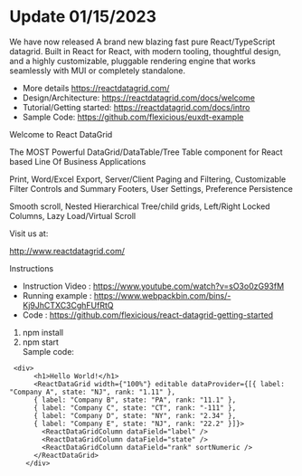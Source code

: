 # Update 01/15/2023

We have now released A brand new blazing fast pure React/TypeScript datagrid. Built in React for React, with modern tooling, thoughtful design, and a highly customizable, pluggable rendering engine that works seamlessly with MUI or completely standalone.

- More details https://reactdatagrid.com/
- Design/Architecture: https://reactdatagrid.com/docs/welcome
- Tutorial/Getting started: https://reactdatagrid.com/docs/intro
- Sample Code: https://github.com/flexicious/euxdt-example






Welcome to React DataGrid

The MOST Powerful DataGrid/DataTable/Tree Table component for React based Line Of Business Applications

Print, Word/Excel Export, Server/Client Paging and Filtering, Customizable Filter Controls and Summary Footers, User Settings, Preference Persistence

Smooth scroll, Nested Hierarchical Tree/child grids, Left/Right Locked Columns, Lazy Load/Virtual Scroll

Visit us at:

http://www.reactdatagrid.com/

Instructions

* Instruction Video : https://www.youtube.com/watch?v=sO3o0zG93fM
* Running example : https://www.webpackbin.com/bins/-Kj9JhCTXC3CghFUfRtQ
* Code : https://github.com/flexicious/react-datagrid-getting-started 

1) npm install 
2) npm start  
Sample code:
```
 <div>
      <h1>Hello World!</h1>
      <ReactDataGrid width={"100%"} editable dataProvider={[{ label: "Company A", state: "NJ", rank: "1.11" },
      { label: "Company B", state: "PA", rank: "11.1" },
      { label: "Company C", state: "CT", rank: "-111" },
      { label: "Company D", state: "NY", rank: "2.34" },
      { label: "Company E", state: "NJ", rank: "22.2" }]}>
        <ReactDataGridColumn dataField="label" />
        <ReactDataGridColumn dataField="state" />
        <ReactDataGridColumn dataField="rank" sortNumeric />
      </ReactDataGrid>
    </div>
